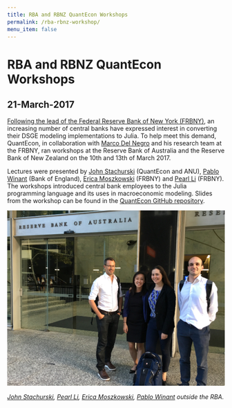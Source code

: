 ```yaml
---
title: RBA and RBNZ QuantEcon Workshops
permalink: /rba-rbnz-workshop/
menu_item: false
---
```

# RBA and RBNZ QuantEcon Workshops

## 21-March-2017

[Following the lead of the Federal Reserve Bank of New York (FRBNY)](http://libertystreeteconomics.newyorkfed.org/2015/12/the-frbny-dsge-model-meets-julia.html), an increasing number of central banks have expressed interest in converting their DSGE modeling implementations to Julia. To help meet this demand, QuantEcon, in collaboration with [Marco Del Negro](https://www.newyorkfed.org/research/economists/delnegro/index.html) and his research team at the FRBNY, ran workshops at the Reserve Bank of Australia and the Reserve Bank of New Zealand on the 10th and 13th of March 2017.

Lectures were presented by [John Stachurski](http://johnstachurski.net/) (QuantEcon and ANU), [Pablo Winant](http://www.mosphere.fr/) (Bank of England), [Erica Moszkowski](https://github.com/emoszkowski) (FRBNY) and [Pearl Li](https://github.com/pearlzli) (FRBNY). The workshops introduced central bank employees to the Julia programming language and its uses in macroeconomic modeling. Slides from the workshop can be found in the [QuantEcon GitHub repository](https://github.com/QuantEcon/RBA_RBNZ_Workshops).

![](/assets/img/rbaworkshop.jpg)

_[John Stachurski](http://johnstachurski.net/), [Pearl Li](https://github.com/pearlzli), [Erica Moszkowski](https://github.com/emoszkowski), [Pablo Winant](http://www.mosphere.fr/) outside the RBA._